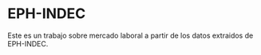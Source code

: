 # EPH-INDEC

Este es un trabajo sobre mercado laboral a partir de los datos extraidos de EPH-INDEC. 


